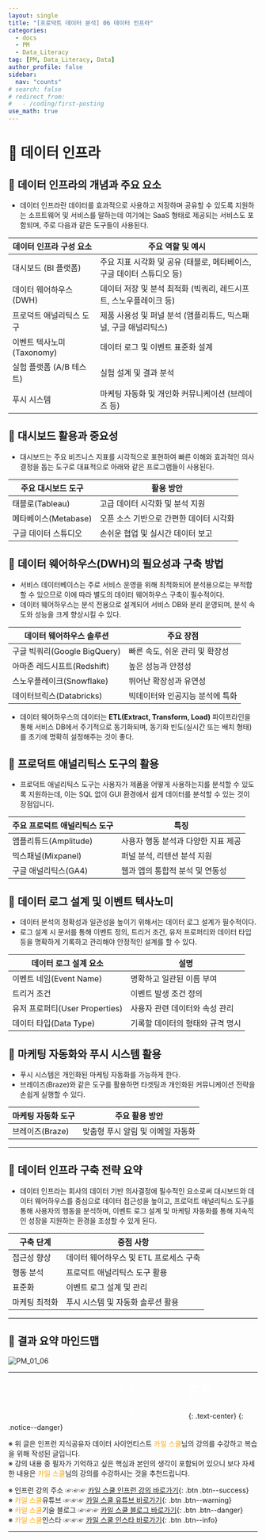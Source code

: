 ```yaml
---
layout: single
title: "[프로덕트 데이터 분석] 06 데이터 인프라"
categories:
  - docs
  - PM
  - Data_Literacy
tag: [PM, Data_Literacy, Data]
author_profile: false
sidebar:
  nav: "counts"
# search: false
# redirect_from:
#   - /coding/first-posting
use_math: true
---
```


# 👑 데이터 인프라

## 🍋 데이터 인프라의 개념과 주요 요소

- 데이터 인프라란 데이터를 효과적으로 사용하고 저장하며 공유할 수 있도록 지원하는 소프트웨어 및 서비스를 말하는데 여기에는 SaaS 형태로 제공되는 서비스도 포함되며, 주로 다음과 같은 도구들이 사용된다.

| 데이터 인프라 구성 요소    | 주요 역할 및 예시                                                      |
| -------------------------- | ---------------------------------------------------------------------- |
| 대시보드 (BI 플랫폼)       | 주요 지표 시각화 및 공유 (태블로, 메타베이스, 구글 데이터 스튜디오 등) |
| 데이터 웨어하우스 (DWH)    | 데이터 저장 및 분석 최적화 (빅쿼리, 레드시프트, 스노우플레이크 등)     |
| 프로덕트 애널리틱스 도구   | 제품 사용성 및 퍼널 분석 (앰플리튜드, 믹스패널, 구글 애널리틱스)       |
| 이벤트 텍사노미 (Taxonomy) | 데이터 로그 및 이벤트 표준화 설계                                      |
| 실험 플랫폼 (A/B 테스트)   | 실험 설계 및 결과 분석                                                 |
| 푸시 시스템                | 마케팅 자동화 및 개인화 커뮤니케이션 (브레이즈 등)                     |

## 🍋 대시보드 활용과 중요성

- 대시보드는 주요 비즈니스 지표를 시각적으로 표현하여 빠른 이해와 효과적인 의사결정을 돕는 도구로 대표적으로 아래와 같은 프로그램들이 사용된다.

| 주요 대시보드 도구   | 활용 방안                               |
| -------------------- | --------------------------------------- |
| 태블로(Tableau)      | 고급 데이터 시각화 및 분석 지원         |
| 메타베이스(Metabase) | 오픈 소스 기반으로 간편한 데이터 시각화 |
| 구글 데이터 스튜디오 | 손쉬운 협업 및 실시간 데이터 보고       |

## 🍋 데이터 웨어하우스(DWH)의 필요성과 구축 방법

- 서비스 데이터베이스는 주로 서비스 운영을 위해 최적화되어 분석용으로는 부적합할 수 있으므로 이에 따라 별도의 데이터 웨어하우스 구축이 필수적이다.
- 데이터 웨어하우스는 분석 전용으로 설계되어 서비스 DB와 분리 운영되며, 분석 속도와 성능을 크게 향상시킬 수 있다.

| 데이터 웨어하우스 솔루션     | 주요 장점                       |
| ---------------------------- | ------------------------------- |
| 구글 빅쿼리(Google BigQuery) | 빠른 속도, 쉬운 관리 및 확장성  |
| 아마존 레드시프트(Redshift)  | 높은 성능과 안정성              |
| 스노우플레이크(Snowflake)    | 뛰어난 확장성과 유연성          |
| 데이터브릭스(Databricks)     | 빅데이터와 인공지능 분석에 특화 |

- 데이터 웨어하우스의 데이터는 **ETL(Extract, Transform, Load)** 파이프라인을 통해 서비스 DB에서 주기적으로 동기화되며, 동기화 빈도(실시간 또는 배치 형태)를 초기에 명확히 설정해주는 것이 좋다.

## 🍋 프로덕트 애널리틱스 도구의 활용

- 프로덕트 애널리틱스 도구는 사용자가 제품을 어떻게 사용하는지를 분석할 수 있도록 지원하는데, 이는 SQL 없이 GUI 환경에서 쉽게 데이터를 분석할 수 있는 것이 장점입니다.

| 주요 프로덕트 애널리틱스 도구 | 특징                                |
| ----------------------------- | ----------------------------------- |
| 앰플리튜드(Amplitude)         | 사용자 행동 분석과 다양한 지표 제공 |
| 믹스패널(Mixpanel)            | 퍼널 분석, 리텐션 분석 지원         |
| 구글 애널리틱스(GA4)          | 웹과 앱의 통합적 분석 및 연동성     |

## 🍋 데이터 로그 설계 및 이벤트 텍사노미

- 데이터 분석의 정확성과 일관성을 높이기 위해서는 데이터 로그 설계가 필수적이다.
- 로그 설계 시 문서를 통해 이벤트 정의, 트리거 조건, 유저 프로퍼티와 데이터 타입 등을 명확하게 기록하고 관리해야 안정적인 설계를 할 수 있다.

| 데이터 로그 설계 요소          | 설명                             |
| ------------------------------ | -------------------------------- |
| 이벤트 네임(Event Name)        | 명확하고 일관된 이름 부여        |
| 트리거 조건                    | 이벤트 발생 조건 정의            |
| 유저 프로퍼티(User Properties) | 사용자 관련 데이터와 속성 관리   |
| 데이터 타입(Data Type)         | 기록할 데이터의 형태와 규격 명시 |

## 🍋 마케팅 자동화와 푸시 시스템 활용

- 푸시 시스템은 개인화된 마케팅 자동화를 가능하게 한다.
- 브레이즈(Braze)와 같은 도구를 활용하면 타겟팅과 개인화된 커뮤니케이션 전략을 손쉽게 실행할 수 있다.

| 마케팅 자동화 도구 | 주요 활용 방안                    |
| ------------------ | --------------------------------- |
| 브레이즈(Braze)    | 맞춤형 푸시 알림 및 이메일 자동화 |

---

## 🍋 데이터 인프라 구축 전략 요약

- 데이터 인프라는 회사의 데이터 기반 의사결정에 필수적인 요소로써 대시보드와 데이터 웨어하우스를 중심으로 데이터 접근성을 높이고, 프로덕트 애널리틱스 도구를 통해 사용자의 행동을 분석하며, 이벤트 로그 설계 및 마케팅 자동화를 통해 지속적인 성장을 지원하는 환경을 조성할 수 있게 된다.

| 구축 단계     | 중점 사항                              |
| ------------- | -------------------------------------- |
| 접근성 향상   | 데이터 웨어하우스 및 ETL 프로세스 구축 |
| 행동 분석     | 프로덕트 애널리틱스 도구 활용          |
| 표준화        | 이벤트 로그 설계 및 관리               |
| 마케팅 최적화 | 푸시 시스템 및 자동화 솔루션 활용      |

---

## 🍋 결과 요약 마인드맵

![PM_01_06]({{site.url}}/images/2025-03-25-PM/01_06.png)

---

<a style="font-size:30px; color: white;">⇩⇩⇩⇩⇩⇩⇩⇩⇩⇩⇩⇩출처⇩⇩⇩⇩⇩⇩⇩⇩⇩⇩⇩⇩</a>
{: .text-center}
{: .notice--danger}

※ 위 글은 인프런 지식공유자 데이터 사이언티스트 <a style="color: orange;">카일 스쿨</a>님의 강의를 수강하고 복습을 위해 작성된 글입니다.<br>
※ 강의 내용 중 필자가 기억하고 싶은 핵심과 본인의 생각이 포함되어 있으니 보다 자세한 내용은 <a style="color: orange;">카일 스쿨</a>님의 강의를 수강하시는 것을 추천드립니다. <br>

※ 인프런 강의 주소 ☞☞☞ [카일 스쿨 인프런 강의 바로가기](https://www.inflearn.com/course/pm-%EB%8D%B0%EC%9D%B4%ED%84%B0-%EB%A6%AC%ED%84%B0%EB%9F%AC%EC%8B%9C){: .btn .btn--success}<br>
※ <a style="color: orange;">카일 스쿨</a>유튜브 ☞☞☞ [카일 스쿨 유튜브 바로가기](https://www.youtube.com/c/kyleschool){: .btn .btn--warning}<br>
※ <a style="color: orange;">카일 스쿨</a>기술 블로그 ☞☞☞ [카일 스쿨 블로그 바로가기](https://zzsza.github.io/){: .btn .btn--danger}<br>
※ <a style="color: orange;">카일 스쿨</a>인스타 ☞☞☞ [카일 스쿨 인스타 바로가기](https://www.instagram.com/data.scientist/){: .btn .btn--info}

---
